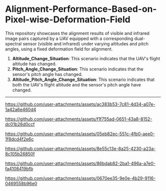 # Alignment-Performance-Based-on-Pixel-wise-Deformation-Field
This repository showcases the alignment results of visible and infrared image pairs captured by a UAV equipped with a corresponding dual-spectral sensor (visible and infrared) under varying altitudes and pitch angles, using a fixed deformation field for alignment.
1. **Altitude_Change_Situation**: This scenario indicates that the UAV's flight altitude has changed.
2. **Pitch_Angle_Change_Situation**: This scenario indicates that the sensor's pitch angle has changed.
3. **Altitude_Pitch_Angle_Change_Situation**: This scenario indicates that both the UAV's flight altitude and the sensor's pitch angle have changed.

---

<!-- <table>
  <tr>
    <td>
      <video src="https://github.com/user-attachments/assets/d533b94f-61ce-47bf-8e1e-051d4522f5b1"
             autoplay muted loop playsinline width="400"></video>
    </td>
    <td>
      <video src="https://github.com/user-attachments/assets/7ebee9f0-79f8-4f59-b29f-0f58ce276f82"
             autoplay muted loop playsinline width="400"></video>
    </td>
  </tr>
  <tr>
    <td>
      <video src="https://github.com/user-attachments/assets/561bed83-ea93-4594-90e9-506941512b9e"
             autoplay muted loop playsinline width="400"></video>
    </td>
    <td>
      <video src="https://github.com/user-attachments/assets/da8f32b7-ba81-4056-a497-b837c5a97bf0"
             autoplay muted loop playsinline width="400"></video>
    </td>
  </tr>
  <tr>
    <td>
      <video src="https://github.com/user-attachments/assets/4e3b7a6f-5810-4d5c-a8fa-57841e32215e"
             autoplay muted loop playsinline width="400"></video>
    </td>
    <td>
      <video src="https://github.com/user-attachments/assets/91e1d192-70ce-490d-a9c1-c33092bc031d"
             autoplay muted loop playsinline width="400"></video>
    </td>
  </tr>
</table> -->





https://github.com/user-attachments/assets/ac383b53-7c81-4d34-a07e-1a42a6e460d4



https://github.com/user-attachments/assets/f1f755ad-0651-43a8-8152-dc01b26d0ccf



https://github.com/user-attachments/assets/05eb82ec-551c-4fb0-aee0-1f8dcd4f2e6c


https://github.com/user-attachments/assets/8e55c13e-8a25-4230-a23a-8c105b26850f



https://github.com/user-attachments/assets/86bdab82-2ba1-496a-a7e0-fa4108419bfb



https://github.com/user-attachments/assets/0670ee35-9e0e-4b29-9116-0469558b96e0


